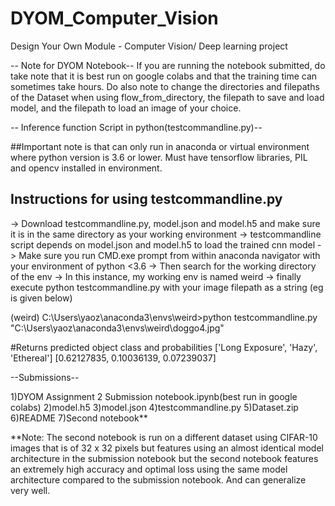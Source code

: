 # DYOM_Computer_Vision
Design Your Own Module - Computer Vision/ Deep learning project

-- Note for DYOM Notebook-- 
If you are running the notebook submitted, do take note that it is best run on google colabs and that the training time can sometimes take hours. 
Do also note to change the directories and filepaths of the Dataset when using flow_from_directory, the filepath to save and load model, and the filepath to load an image of your choice.


-- Inference function Script in python(testcommandline.py)-- 

##Important note is that can only run in anaconda or virtual environment where python version is 3.6 or lower. Must have tensorflow libraries, PIL and opencv installed in environment.

## Instructions for using testcommandline.py 
-> Download testcommandline.py, model.json and model.h5 and make sure it is in the same directory as your working environment
-> testcommandline script depends on model.json and model.h5 to load the trained cnn model
-> Make sure you run CMD.exe prompt from within anaconda navigator with your environment of python <3.6 
-> Then search for the working directory of the env
-> In this instance, my working env is named weird 
-> finally execute python testcommandline.py with your image filepath as a string (eg is given below)

(weird) C:\Users\yaoz\anaconda3\envs\weird>python testcommandline.py "C:\Users\yaoz\anaconda3\envs\weird\doggo4.jpg" 

#Returns predicted object class and probabilities 
['Long Exposure', 'Hazy', 'Ethereal']
[0.62127835, 0.10036139, 0.07239037]   


--Submissions-- 

1)DYOM Assignment 2 Submission notebook.ipynb(best run in google colabs)
2)model.h5
3)model.json
4)testcommandline.py
5)Dataset.zip
6)README 
7)Second notebook** 

**Note: The second notebook is run on a different dataset using CIFAR-10 images that is of 32 x 32 pixels but features using an almost identical model architecture in the submission notebook
but the second notebook features an extremely high accuracy and optimal loss using the same model architecture compared to the submission notebook. And can generalize very well. 


